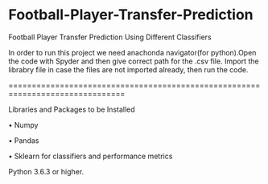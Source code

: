 # Football-Player-Transfer-Prediction
Football Player Transfer Prediction Using Different Classifiers

In order to run this project we need anachonda navigator(for python).Open the code with Spyder and then give
correct path for the .csv file. Import the librabry file in case the files are not imported already, then run the code.

===============================================================================

Libraries and Packages to be Installed

  • Numpy
  
  • Pandas
  
  • Sklearn for classifiers and performance metrics
  
 
Python 3.6.3 or higher.
